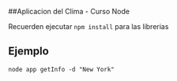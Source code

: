 ##Aplicacion del Clima - Curso Node

Recuerden ejecutar ```npm install``` para las librerias


## Ejemplo

```
node app getInfo -d "New York"
```